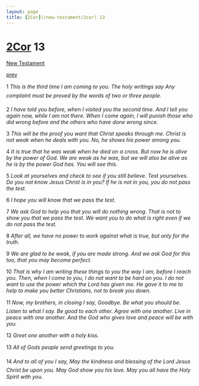 ```yaml
---
layout: page
title: [2Cor](/new-testament/2cor) 13
---
```


# [2Cor](/new-testament/2cor) 13

[New Testament](/new-testament)


[prev](/new-testament/2cor/2cor-12.html)

1 _This is the third time I am coming to you. The holy writings say Any complaint must be proved by the words of two or three people._

2 _I have told you before, when I visited you the second time. And I tell you again now,  while I am not there. When I come again, I will punish those who did wrong before and the others who have done wrong since._

3 _This will be the proof you want that Christ speaks through me. Christ is not weak when he deals with you. No, he shows his power among you._

4 _It is true that he was weak when he died on a cross. But now he is alive by the power of God. We are weak as he was, but we will also be alive as he is by the power God has.  You will see this._

5 _Look at yourselves and check to see if you still believe. Test yourselves. Do you not know Jesus Christ is in you? If he is not in you, you do not pass the test._

6 _I hope you will know that we pass the test._

7 _We ask God to help you that you will do nothing wrong. That is not to show you that we pass the test. We want you to do what is right even if we do not pass the test._

8 _After all, we have no power to work against what is true, but only for the truth._

9 _We are glad to be weak, if you are made strong. And we ask God for this too, that you may become perfect._

10 _That is why I am writing these things to you the way I am, before I reach you. Then,  when I come to you, I do not want to be hard on you. I do not want to use the power which the Lord has given me. He gave it to me to help to make you better Christians, not to break you down._

11 _Now, my brothers, in closing I say, Goodbye. Be what you should be. Listen to what I say. Be good to each other. Agree with one another. Live in peace with one another. And the God who gives love and peace will be with you._

12 _Greet one another with a holy kiss._

13 _All of Gods people send greetings to you._

14 _And to all of you I say, May the kindness and blessing of the Lord Jesus Christ be upon you. May God show you his love. May you all have the Holy Spirit with you._

